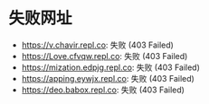 # 失败网址
- https://v.chavir.repl.co: 失败 (403
Failed)
- https://Love.cfvqw.repl.co: 失败 (403
Failed)
- https://mization.edpjg.repl.co: 失败 (403
Failed)
- https://apping.eywjx.repl.co: 失败 (403
Failed)
- https://deo.babox.repl.co: 失败 (403
Failed)
